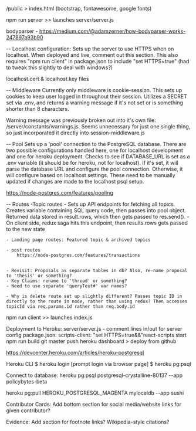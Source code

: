 /public > index.html (bootstrap, fontawesome, google fonts) 

npm run server >> launches server/server.js

bodyparser - https://medium.com/@adamzerner/how-bodyparser-works-247897a93b90


-- Localhost configuration:
Sets up the server to use HTTPS when on localhost. When deployed and live, comment out this section.
This also requires "npm run client" in package.json to include "set HTTPS=true" (had to tweak this slightly to deal with windows?)

localhost.cert & localhost.key files


-- Middleware
Currently only middleware is cookie-session. This sets up cookies to keep user logged in throughout their session.
Utilizes a SECRET set via .env, and returns a warning message if it's not set or is something shorter than 8 characters.

Warning message was previously broken out into it's own file: /server/constants/warnings.js. Seems unnecessary for just one single thing, so just incorporated it directly into session-middleware.js

-- Pool
Sets up a 'pool' connection to the PostgreSQL database. There are two possible configurations handled here, one for localhost development and one for heroku deployment. Checks to see if DATABASE_URL is set as a .env variable (it should be for heroku, not for localhost). If it's set, it will parse the database URL and configure the pool connection. Otherwise, it will configure based on localhost settings. These need to be manually updated if changes are made to the localhost psql setup.

https://node-postgres.com/features/pooling

-- Routes
-Topic routes
    - Sets up API endpoints for fetching all topics. Creates variable containing SQL query code, then passes into pool object. Returned data stored in result.rows, which then gets passed to res.send().
    - On client side, redux saga hits this endpoint, then results.rows gets passed to the new state

    - Landing page routes: Featured topic & archived topics

    - post routes
        https://node-postgres.com/features/transactions


    - Revisit: Proposals as separate tables in db? Also, re-name proposal to 'thesis' or something?
    - Key Claims: rename to 'thread' or something?
    - Need to use separate 'queryText#' var names?

    - Why is delete route set up slightly different? Passes topic ID in directly to the route in node, rather than using redux? Then accesses topicId via req.params.id rather than req.body.id


npm run client >> launches index.js




Deployment to Heroku:
server/server.js - comment lines in/out for server config
package.json: scripts-client: "set HTTPS=true&&"react-scripts start
npm run build
git master push
heroku dashboard > deploy from github



https://devcenter.heroku.com/articles/heroku-postgresql

Heroku CLI
$ heroku login  [prompt login via browser page]
$ heroku pg:psql


Connect to database:
heroku pg:psql postgresql-crystalline-80137 --app policybytes-beta


heroku pg:pull HEROKU_POSTGRESQL_MAGENTA mylocaldb --app sushi




Contributor Cards:
Add bottom section for social media/website links for given contributor?

Evidence:
Add section for footnote links? Wikipedia-style citations?